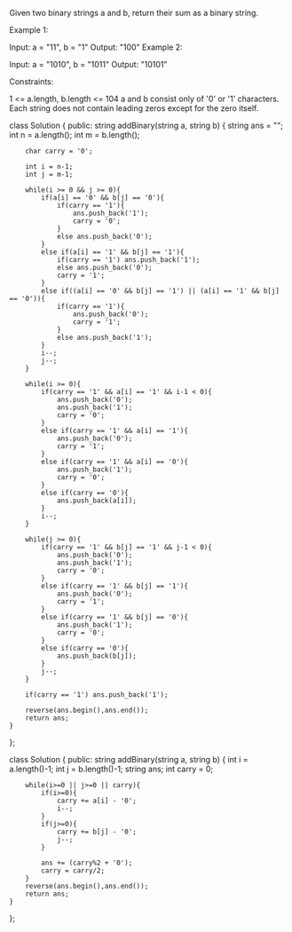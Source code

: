 Given two binary strings a and b, return their sum as a binary string.

 

Example 1:

Input: a = "11", b = "1"
Output: "100"
Example 2:

Input: a = "1010", b = "1011"
Output: "10101"
 

Constraints:

1 <= a.length, b.length <= 104
a and b consist only of '0' or '1' characters.
Each string does not contain leading zeros except for the zero itself.


class Solution {
public:
    string addBinary(string a, string b) {
        string ans = "";
        int n = a.length();
        int m = b.length();
        
        char carry = '0';
        
        int i = n-1;
        int j = m-1;
        
        while(i >= 0 && j >= 0){
            if(a[i] == '0' && b[j] == '0'){
                if(carry == '1'){
                    ans.push_back('1');
                    carry = '0';
                } 
                else ans.push_back('0');
            } 
            else if(a[i] == '1' && b[j] == '1'){
                if(carry == '1') ans.push_back('1');
                else ans.push_back('0');
                carry = '1';
            }
            else if((a[i] == '0' && b[j] == '1') || (a[i] == '1' && b[j] == '0')){
                if(carry == '1'){
                    ans.push_back('0');
                    carry = '1';
                } 
                else ans.push_back('1');
            }
            i--;
            j--;
        }
        
        while(i >= 0){
            if(carry == '1' && a[i] == '1' && i-1 < 0){
                ans.push_back('0');
                ans.push_back('1');
                carry = '0';
            }
            else if(carry == '1' && a[i] == '1'){
                ans.push_back('0');
                carry = '1';
            }
            else if(carry == '1' && a[i] == '0'){
                ans.push_back('1');
                carry = '0';
            }
            else if(carry == '0'){
                ans.push_back(a[i]);
            }
            i--;
        }
        
        while(j >= 0){
            if(carry == '1' && b[j] == '1' && j-1 < 0){
                ans.push_back('0');
                ans.push_back('1');
                carry = '0';
            }
            else if(carry == '1' && b[j] == '1'){
                ans.push_back('0');
                carry = '1';
            }
            else if(carry == '1' && b[j] == '0'){
                ans.push_back('1');
                carry = '0';
            }
            else if(carry == '0'){
                ans.push_back(b[j]);
            }
            j--;
        }
        
        if(carry == '1') ans.push_back('1');
        
        reverse(ans.begin(),ans.end());
        return ans;
    }
};


class Solution {
public:
    string addBinary(string a, string b) {
        int i = a.length()-1;
        int j = b.length()-1;
        string ans;
        int carry = 0;
        
        while(i>=0 || j>=0 || carry){
            if(i>=0){
                carry += a[i] - '0';
                i--;
            }
            if(j>=0){
                carry += b[j] - '0';
                j--;
            }
            
            ans += (carry%2 + '0');
            carry = carry/2;
        }
        reverse(ans.begin(),ans.end());
        return ans;
    }
};